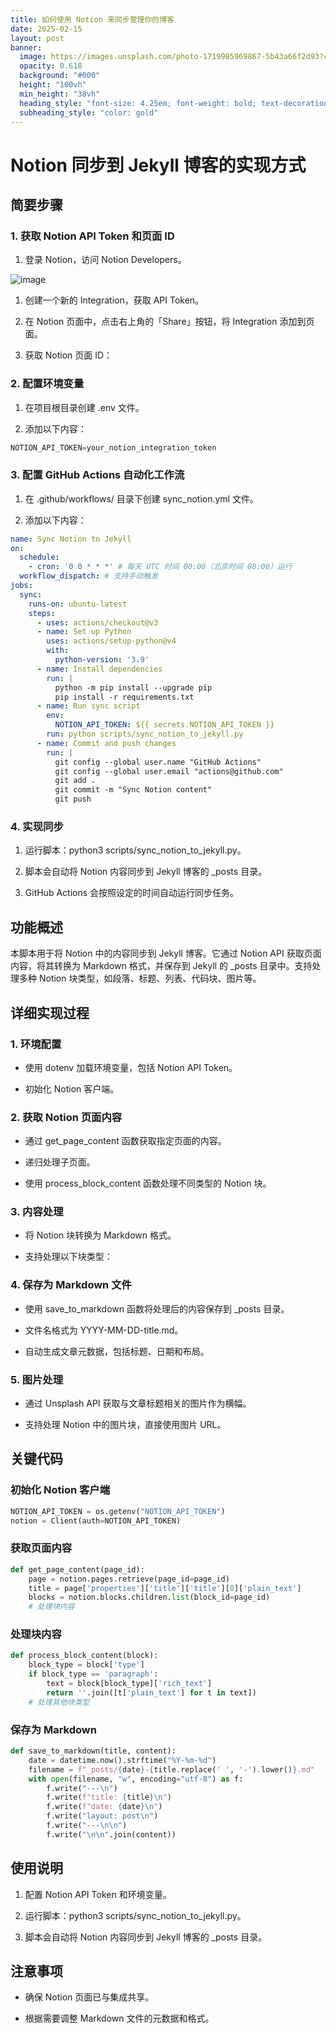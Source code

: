 ```yaml
---
title: 如何使用 Notion 来同步管理你的博客
date: 2025-02-15
layout: post
banner:
  image: https://images.unsplash.com/photo-1719985969867-5b43a66f2d93?crop=entropy&cs=tinysrgb&fit=max&fm=jpg&ixid=M3w2OTIwMzJ8MHwxfHJhbmRvbXx8fHx8fHx8fDE3Mzk2NTc4NDB8&ixlib=rb-4.0.3&q=80&w=1080
  opacity: 0.618
  background: "#000"
  height: "100vh"
  min_height: "38vh"
  heading_style: "font-size: 4.25em; font-weight: bold; text-decoration: underline"
  subheading_style: "color: gold"
---
```


# Notion 同步到 Jekyll 博客的实现方式

## 简要步骤

### 1. 获取 Notion API Token 和页面 ID

1. 登录 Notion，访问 Notion Developers。

![image](https://prod-files-secure.s3.us-west-2.amazonaws.com/a7a0cc5a-89b9-4cda-8686-1fba0ca52f40/d19c1afe-dea5-4312-9333-786b0ba83054/image.png?X-Amz-Algorithm=AWS4-HMAC-SHA256&X-Amz-Content-Sha256=UNSIGNED-PAYLOAD&X-Amz-Credential=ASIAZI2LB4667SA6CU66%2F20250215%2Fus-west-2%2Fs3%2Faws4_request&X-Amz-Date=20250215T221720Z&X-Amz-Expires=3600&X-Amz-Security-Token=IQoJb3JpZ2luX2VjECYaCXVzLXdlc3QtMiJHMEUCIQDFv1q9OUD01lmBfAtS2KTUFFxvHJxq0HJHDJkre7ssewIgM4PWhfww%2FmUywpkocD2LcLnyJslXrDr23JTllxvRWfgq%2FwMITxAAGgw2Mzc0MjMxODM4MDUiDP3Gx4jHXEL9e%2BCbhyrcA3PulOl3Qa7vVT5yfNE3iV%2F5wd17wEjgqJWPcwq8zBZTGBafaSy%2BE7nZrIzi34Fy8WXBy8X%2BIwjUdbc1o3kOzowq98jhbPh7ePHCDPdmC3I17wdjT6UliJQ1zDAwZ%2B0csVXSZyE%2B2eVQMls47ADLd1bU1kVKC1nu8wovZbrVp2IHPa5c32%2FPkmyshk0PXKfJ5NG7R8ihEPmBxt2IJceuKYIa4CGyzRIQOOk336eBWYNqK2H699xSaT3gC%2F%2B4zqhPl4sXhbbeKfvzOh3GhFnvMoQ02N0dIXtzcjEF3VGUTYhDQugz9FM56m2b7GiKoBxRHeaDrsVPdktnMxGrcBLYKnPPvE5y7VsY0unUjFsaibBsCvKO%2B38bbygQxI2KR7kzhVcr6z89dVwA56ME2NZF4HZ0E2WFn%2FNskKnM%2Fx6L%2FCz9J5st0mm1jqmFiTxGLDo%2FMkQMVl%2FKV0RyMt8LiwV6tOONFxsBog%2BoUVlzYlnLhmWt4BrYeCYJk0prYd2Z7PMBontlcX1Ph34VTzeEMLxOaZtwtBgTAZ7XcRVC%2BrkYykrxem1in9q%2F8I6neMTYvAS2x9YjT9L42ZDjYp1LqlJucXcGYF0hCsFfVjcUhlsJ2oHeZeBwheplasxWQECVMOORxL0GOqUBYUDcZGAweq27v5i3nmkX%2Foqehl91UI8K9ImOw%2FToK%2BVLR9hMzQu32C8zmXez3h%2Flk9rFACQKqYomCBAVVqPekShwFjNw1jt4%2BWlVLdWu%2Bgvyxw7Tq8%2FSY2IK7Z3H6qP2321PevKgYRo5B9epJ1R5ZuTK95J3J3oBaQmvHuknn3EH7ZIX8zeNQ%2Fnn%2BHMlQATOWx%2FPPtfSSHYdwt4nbs2Sgn7KWe6i&X-Amz-Signature=0f178eefc264030bd81279b907646dacad470a0b436005b6d5c7663009aabba3&X-Amz-SignedHeaders=host&x-id=GetObject)

1. 创建一个新的 Integration，获取 API Token。

1. 在 Notion 页面中，点击右上角的「Share」按钮，将 Integration 添加到页面。

1. 获取 Notion 页面 ID：


### 2. 配置环境变量

1. 在项目根目录创建 .env 文件。

1. 添加以下内容：

```javascript
NOTION_API_TOKEN=your_notion_integration_token
```

### 3. 配置 GitHub Actions 自动化工作流

1. 在 .github/workflows/ 目录下创建 sync_notion.yml 文件。

1. 添加以下内容：

```yaml
name: Sync Notion to Jekyll
on:
  schedule:
    - cron: '0 0 * * *' # 每天 UTC 时间 00:00（北京时间 08:00）运行
  workflow_dispatch: # 支持手动触发
jobs:
  sync:
    runs-on: ubuntu-latest
    steps:
      - uses: actions/checkout@v3
      - name: Set up Python
        uses: actions/setup-python@v4
        with:
          python-version: '3.9'
      - name: Install dependencies
        run: |
          python -m pip install --upgrade pip
          pip install -r requirements.txt
      - name: Run sync script
        env:
          NOTION_API_TOKEN: ${{ secrets.NOTION_API_TOKEN }}
        run: python scripts/sync_notion_to_jekyll.py
      - name: Commit and push changes
        run: |
          git config --global user.name "GitHub Actions"
          git config --global user.email "actions@github.com"
          git add .
          git commit -m "Sync Notion content"
          git push
```

### 4. 实现同步

1. 运行脚本：python3 scripts/sync_notion_to_jekyll.py。

1. 脚本会自动将 Notion 内容同步到 Jekyll 博客的 _posts 目录。

1. GitHub Actions 会按照设定的时间自动运行同步任务。

## 功能概述

本脚本用于将 Notion 中的内容同步到 Jekyll 博客。它通过 Notion API 获取页面内容，将其转换为 Markdown 格式，并保存到 Jekyll 的 _posts 目录中。支持处理多种 Notion 块类型，如段落、标题、列表、代码块、图片等。

## 详细实现过程

### 1. 环境配置

- 使用 dotenv 加载环境变量，包括 Notion API Token。

- 初始化 Notion 客户端。

### 2. 获取 Notion 页面内容

- 通过 get_page_content 函数获取指定页面的内容。

- 递归处理子页面。

- 使用 process_block_content 函数处理不同类型的 Notion 块。

### 3. 内容处理

- 将 Notion 块转换为 Markdown 格式。

- 支持处理以下块类型：


### 4. 保存为 Markdown 文件

- 使用 save_to_markdown 函数将处理后的内容保存到 _posts 目录。

- 文件名格式为 YYYY-MM-DD-title.md。

- 自动生成文章元数据，包括标题、日期和布局。

### 5. 图片处理

- 通过 Unsplash API 获取与文章标题相关的图片作为横幅。

- 支持处理 Notion 中的图片块，直接使用图片 URL。

## 关键代码

### 初始化 Notion 客户端

```python
NOTION_API_TOKEN = os.getenv("NOTION_API_TOKEN")
notion = Client(auth=NOTION_API_TOKEN)
```

### 获取页面内容

```python
def get_page_content(page_id):
    page = notion.pages.retrieve(page_id=page_id)
    title = page['properties']['title']['title'][0]['plain_text']
    blocks = notion.blocks.children.list(block_id=page_id)
    # 处理块内容
```

### 处理块内容

```python
def process_block_content(block):
    block_type = block['type']
    if block_type == 'paragraph':
        text = block[block_type]['rich_text']
        return ''.join([t['plain_text'] for t in text])
    # 处理其他块类型
```

### 保存为 Markdown

```python
def save_to_markdown(title, content):
    date = datetime.now().strftime("%Y-%m-%d")
    filename = f"_posts/{date}-{title.replace(' ', '-').lower()}.md"
    with open(filename, "w", encoding="utf-8") as f:
        f.write("---\n")
        f.write(f"title: {title}\n")
        f.write(f"date: {date}\n")
        f.write("layout: post\n")
        f.write("---\n\n")
        f.write("\n\n".join(content))
```

## 使用说明

1. 配置 Notion API Token 和环境变量。

1. 运行脚本：python3 scripts/sync_notion_to_jekyll.py。

1. 脚本会自动将 Notion 内容同步到 Jekyll 博客的 _posts 目录。

## 注意事项

- 确保 Notion 页面已与集成共享。

- 根据需要调整 Markdown 文件的元数据和格式。
